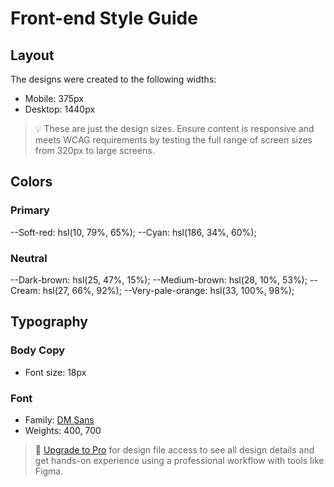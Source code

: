# Front-end Style Guide

## Layout

The designs were created to the following widths:

- Mobile: 375px
- Desktop: 1440px

> 💡 These are just the design sizes. Ensure content is responsive and meets WCAG requirements by testing the full range of screen sizes from 320px to large screens.

## Colors

### Primary

--Soft-red: hsl(10, 79%, 65%);
--Cyan: hsl(186, 34%, 60%);

### Neutral

--Dark-brown: hsl(25, 47%, 15%);
--Medium-brown: hsl(28, 10%, 53%);
--Cream: hsl(27, 66%, 92%);
--Very-pale-orange: hsl(33, 100%, 98%);

## Typography

### Body Copy

- Font size: 18px

### Font

- Family: [DM Sans](https://fonts.google.com/specimen/DM+Sans)
- Weights: 400, 700

> 💎 [Upgrade to Pro](https://www.frontendmentor.io/pro?ref=style-guide) for design file access to see all design details and get hands-on experience using a professional workflow with tools like Figma.
